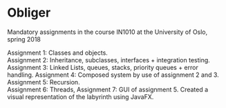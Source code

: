 # Obliger
Mandatory assignments in the course IN1010 at the University of Oslo, spring 2018

Assignment 1: Classes and objects.  
Assignment 2: Inheritance, subclasses, interfaces + integration testing.  
Assignment 3: Linked Lists, queues, stacks, priority queues + error handling.
Assignment 4: Composed system by use of assignment 2 and 3.  
Assignment 5: Recursion.  
Assignment 6: Threads,
Assignment 7: GUI of assignment 5. Created a visual representation of the labyrinth using JavaFX.
